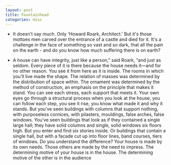 ```yaml
---
layout: post
title: Fountainhead
categories: misc
---
```


- It doesn't say much. Only 'Howard Roark, Architect.' But it's those mottoes men carved over the entrance of a castle and died for it. It's a challenge in the face of something so vast and so dark, that all the pain on the earth - and do you know how much suffering there is on earth?

- A house can have integrity, just like a person,” said Roark, “and just as seldom. Every piece of it is there because the house needs it—and for no other reason. You see it from here as it is inside. The rooms in which you’ll live made the shape. The relation of masses was determined by the distribution of space within. The ornament was determined by the method of construction, an emphasis on the principle that makes it stand. You can see each stress, each support that meets it. Your own eyes go through a structural process when you look at the house, you can follow each step, you see it rise, you know what made it and why it stands. But you’ve seen buildings with columns that support nothing, with purposeless cornices, with pilasters, mouldings, false arches, false windows. You’ve seen buildings that look as if they contained a single large hall; they have solid columns and single, solid windows six floors high. But you enter and find six stories inside. Or buildings that contain a single hall, but with a facade cut up into floor lines, band courses, tiers of windows. Do you understand the difference? Your house is made by its own needs. Those others are made by the need to impress. The determining motive of your house is in the house. The determining motive of the other is in the audience